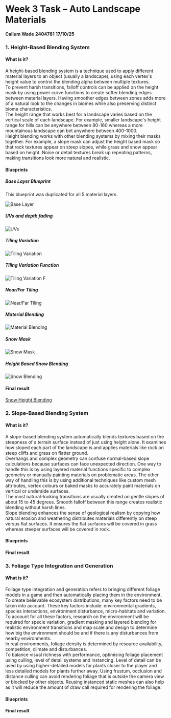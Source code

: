 # Week 3 Task – Auto Landscape Materials

**Callum Wade** **2404781** **17/10/25** 


### 1. Height-Based Blending System 

#### What is it?

A height-based blending system is a technique used to apply different material layers to an object (usually a landscape), using each vertex's height value to control the blending alpha between multiple textures.
<br>
To prevent harsh transitions, falloff controls can be applied on the height mask by using power curve functions to create softer blending edges between material layers. Having smoother edges between zones adds more of a natural look to the changes in biomes while also preserving distinct biome characteristics.
<br>
The height range that works best for a landscape varies based on the vertical scale of each landscape. For example, smaller landscape's height range for hills can be anywhere between 80-160 whereas a more mountainous landscape can bet anywhere between 400-1000. 
<br>
Height blending works with other blending systems by mixing their masks together. For example, a slope mask can adjust the height based mask so that rock textures appear on steep slopes, while grass and snow appear based on height. Noise or detail textures break up repeating patterns, making transitions look more natural and realistic.


#### Blueprints

##### Base Layer Blueprint
This blueprint was duplicated for all 5 material layers.
<br>

![Base Layer](https://raw.githubusercontent.com/C6WX/Year-2-Technical-Art/refs/heads/main/Week%203/Images/Task%201/Base%20Layer%20Blueprint.png)

##### UVs and depth fading 

![UVs](https://raw.githubusercontent.com/C6WX/Year-2-Technical-Art/refs/heads/main/Week%203/Images/Task%201/UVs%20and%20depth%20fade%20mask.png)

##### Tiling Variation

![Tiling Variation](https://raw.githubusercontent.com/C6WX/Year-2-Technical-Art/refs/heads/main/Week%203/Images/Task%201/Tiling%20Variation.png)

##### Tiling Variation Function

![Tiling Variation F](https://raw.githubusercontent.com/C6WX/Year-2-Technical-Art/refs/heads/main/Week%203/Images/Task%201/Tiling%20Variation%20Function.png)

##### Near/Far Tiling

![Near/Far Tiling](https://raw.githubusercontent.com/C6WX/Year-2-Technical-Art/refs/heads/main/Week%203/Images/Task%201/Near%20Far%20Tiling.png)

##### Material Blending

![Material Blending](https://raw.githubusercontent.com/C6WX/Year-2-Technical-Art/refs/heads/main/Week%203/Images/Task%201/Material%20Blending.png)

##### Snow Mask

![Snow Mask](https://raw.githubusercontent.com/C6WX/Year-2-Technical-Art/refs/heads/main/Week%203/Images/Task%201/Snow%20Mask.png)

##### Height Based Snow Blending 

![Snow Blending](https://raw.githubusercontent.com/C6WX/Year-2-Technical-Art/refs/heads/main/Week%203/Images/Task%201/Height%20Based%20Snow%20blending%20system.png)


#### Final result

[Snow Height Blending](https://youtu.be/Pi4WpL4WLGk)

### 2. Slope-Based Blending System 

#### What is it?

A slope-based blending system automatically blends textures based on the steepness of a terrain surface instead of just using height alone. It examines how sloped each part of the landscape is and applies materials like rock on steep cliffs and grass on flatter ground.
<br>
Overhangs and complex geometry can confuse normal-based slope calculations because surfaces can face unexpected direction. One way to handle this is by using layered material functions specific to complex geometry or manually painting materials on problematic areas. The other way of handling this is by using additional techniques like custom mesh attributes, vertex colours or baked masks to accurately paint materials on vertical or underside surfaces.
<br>
The most natural-looking transitions are usually created on gentle slopes of about 15 to 45 degrees. Smooth falloff between this range creates realistic blending without harsh lines.
<br>
Slope blending enhances the sense of geological realism by copying how natural erosion and weathering distributes materials differently on steep versus flat surfaces. It ensures the flat surfaces will be covered in grass whereas steeper surfaces will be covered in rock.

#### Blueprints



#### Final result


### 3. Foliage Type Integration and Generation  

#### What is it?

Foliage type integration and generation refers to bringing different foliage models in a game and then automatically placing them in the environment.
<br>
To create believable ecosystem distributions, many key factors need to be taken into account. These key factors include: environmental gradients, species interactions, environment disturbance, micro-habitats and variation. To account for all these factors, research on the environment will be required for specie variation, gradient masking and layered blending for realistic environment transitions and map scale and design to determine how big the environment should be and if there is any disturbances from nearby environments.
<br>
In real environments, foliage density is determined by resource availability, competition, climate and disturbances.
<br>
To balance visual richness with performance, optimising foliage placement using culling, level of detail systems and instancing. Level of detail can be used by using higher-detailed models for plants closer to the player and less detailed models for plants further away. Using frustum, occlusion and distance culling can avoid rendering foliage that is outside the camera view or blocked by other objects. Reusing instanced static meshes can also help as it will reduce the amount of draw call required for rendering the foliage.


#### Blueprints

#### Final result
